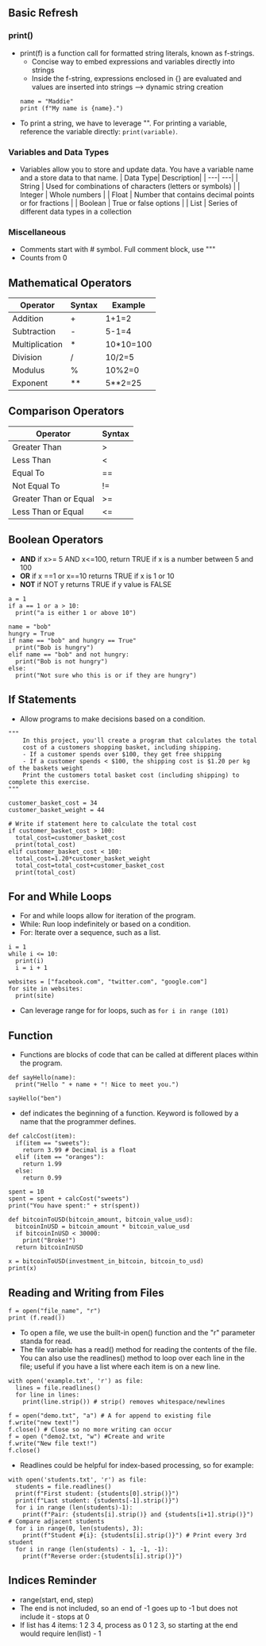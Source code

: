 ## Basic Refresh
### print()
  - print(f) is a function call for formatted string literals, known as f-strings. 
    - Concise way to embed expressions and variables directly into strings
    - Inside the f-string, expressions enclosed in {} are evaluated and values are inserted into strings --> dynamic string creation
    ```
    name = "Maddie"
    print (f"My name is {name}.")
  - To print a string, we have to leverage "". For printing a variable, reference the variable directly: `print(variable)`. 
### Variables and Data Types
  - Variables allow you to store and update data. You have a variable name and a store data to that name.
    | Data Type| Description|
    | ---| ---|
    | String | Used for combinations of characters (letters or symbols) |
    | Integer | Whole numbers |
    | Float | Number that contains decimal points or for fractions |
    | Boolean | True or false options |
    | List | Series of different data types in a collection 
### Miscellaneous
  - Comments start with # symbol. Full comment block, use """
  - Counts from 0
    
## Mathematical Operators
| Operator | Syntax | Example| 
| --- | --- | ---- | 
| Addition | + | 1+1=2 |
| Subtraction | - | 5-1=4 |
| Multiplication | * | 10*10=100 |
| Division | / | 10/2=5 |
| Modulus | % | 10%2=0 |
| Exponent | ** | 5**2=25 |

## Comparison Operators 
| Operator | Syntax | 
| --- | --- | 
| Greater Than | > |
| Less Than | < | 
| Equal To | == | 
| Not Equal To | != | 
| Greater Than or Equal | >= | 
| Less Than or Equal | <= |

## Boolean Operators
- **AND** if x>= 5 AND x<=100, return TRUE if x is a number between 5 and 100
- **OR** if x ==1 or x==10 returns TRUE if x is 1 or 10
- **NOT** if NOT y returns TRUE if y value is FALSE

```
a = 1
if a == 1 or a > 10:
  print("a is either 1 or above 10")
```

```
name = "bob"
hungry = True
if name == "bob" and hungry == True"
  print("Bob is hungry")
elif name == "bob" and not hungry:
  print("Bob is not hungry")
else:
  print("Not sure who this is or if they are hungry")
```

## If Statements
- Allow programs to make decisions based on a condition.
```
"""
    In this project, you'll create a program that calculates the total
    cost of a customers shopping basket, including shipping.
    - If a customer spends over $100, they get free shipping
    - If a customer spends < $100, the shipping cost is $1.20 per kg of the baskets weight
    Print the customers total basket cost (including shipping) to complete this exercise.
"""

customer_basket_cost = 34
customer_basket_weight = 44

# Write if statement here to calculate the total cost
if customer_basket_cost > 100:
  total_cost=customer_basket_cost
  print(total_cost)
elif customer_basket_cost < 100:
  total_cost=1.20*customer_basket_weight
  total_cost=total_cost+customer_basket_cost
  print(total_cost)
```
## For and While Loops
- For and while loops allow for iteration of the program.
- While: Run loop indefinitely or based on a condition.
- For: Iterate over a sequence, such as a list.
```
i = 1
while i <= 10:
  print(i)
  i = i + 1
```
```
websites = ["facebook.com", "twitter.com", "google.com"]
for site in websites:
  print(site)
```
- Can leverage range for for loops, such as `for i in range (101)`

## Function
- Functions are blocks of code that can be called at different places within the program.
```
def sayHello(name):
  print("Hello " + name + "! Nice to meet you.")

sayHello("ben")
```
  - def indicates the beginning of a function. Keyword is followed by a name that the programmer defines.
```
def calcCost(item):
  if(item == "sweets"):
    return 3.99 # Decimal is a float
  elif (item == "oranges"):
    return 1.99
  else:
    return 0.99

spent = 10
spent = spent + calcCost("sweets")
print("You have spent:" + str(spent))
``` 

```
def bitcoinToUSD(bitcoin_amount, bitcoin_value_usd):
  bitcoinInUSD = bitcoin_amount * bitcoin_value_usd
  if bitcoinInUSD < 30000:
    print("Broke!")
  return bitcoinInUSD

x = bitcoinToUSD(investment_in_bitcoin, bitcoin_to_usd)
print(x)
```

## Reading and Writing from Files
```
f = open("file_name", "r")
print (f.read())
```
- To open a file, we use the built-in open() function and the "r" parameter standa for read.
- The file variable has a read() method for reading the contents of the file. You can also use the readlines() method to loop over each line in the file; useful if you have a list where each item is on a new line.
```
with open('example.txt', 'r') as file:
  lines = file.readlines()
  for line in lines:
    print(line.strip()) # strip() removes whitespace/newlines
```

```
f = open("demo.txt", "a") # A for append to existing file
f.write("new text!")
f.close() # Close so no more writing can occur
f = open ("demo2.txt, "w") #Create and write
f.write("New file text!")
f.close()
```
- Readlines could be helpful for index-based processing, so for example:
```
with open('students.txt', 'r') as file:
  students = file.readlines()
  print(f"First student: {students[0].strip()}")
  print(f"Last student: {students[-1].strip()}")
  for i in range (len(students)-1):
    print(f"Pair: {students[i].strip()} and {students[i+1].strip()}") # Compare adjacent students
  for i in range(0, len(students), 3):
    print(f"Student #{i}: {students[i].strip()}") # Print every 3rd student
  for i in range (len(students) - 1, -1, -1):
    print(f"Reverse order:{students[i].strip()}")
```
## Indices Reminder
- range(start, end, step)
- The end is not included, so an end of -1 goes up to -1 but does not include it - stops at 0
- If list has 4 items: 1 2 3 4, process as 0 1 2 3, so starting at the end would require len(list) - 1



